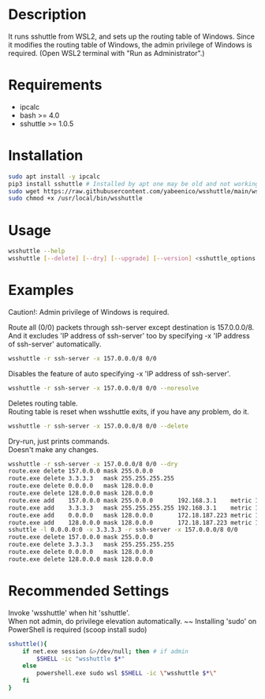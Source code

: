 
# Description
It runs sshuttle from WSL2, and sets up the routing table of Windows.
Since it modifies the routing table of Windows,
the admin privilege of Windows is required.
(Open WSL2 terminal with "Run as Administrator".)

# Requirements
- ipcalc
- bash >= 4.0
- sshuttle >= 1.0.5

# Installation
```bash
sudo apt install -y ipcalc
pip3 install sshuttle # Installed by apt one may be old and not working!
sudo wget https://raw.githubusercontent.com/yabeenico/wsshuttle/main/wsshuttle -O /usr/local/bin/wsshuttle
sudo chmod +x /usr/local/bin/wsshuttle
```

# Usage
```bash
wsshuttle --help
wsshuttle [--delete] [--dry] [--upgrade] [--version] <sshuttle_options...>
```

# Examples

Caution!: Admin privilege of Windows is required.

Route all (0/0) packets through ssh-server except destination is 157.0.0.0/8.  
And it excludes 'IP address of ssh-server' too by specifying
-x 'IP address of ssh-server' automatically.

```bash
wsshuttle -r ssh-server -x 157.0.0.0/8 0/0
```

Disables the feature of auto specifying -x 'IP address of ssh-server'.

```bash
wsshuttle -r ssh-server -x 157.0.0.0/8 0/0 --noresolve
```

Deletes routing table.  
Routing table is reset when wsshuttle exits, if you have any problem, do it.

```bash
wsshuttle -r ssh-server -x 157.0.0.0/8 0/0 --delete
```

Dry-run, just prints commands.  
Doesn't make any changes.

```bash
wsshuttle -r ssh-server -x 157.0.0.0/8 0/0 --dry
route.exe delete 157.0.0.0 mask 255.0.0.0
route.exe delete 3.3.3.3   mask 255.255.255.255
route.exe delete 0.0.0.0   mask 128.0.0.0
route.exe delete 128.0.0.0 mask 128.0.0.0
route.exe add    157.0.0.0 mask 255.0.0.0       192.168.3.1    metric 1 if 7
route.exe add    3.3.3.3   mask 255.255.255.255 192.168.3.1    metric 1 if 7
route.exe add    0.0.0.0   mask 128.0.0.0       172.18.187.223 metric 1 if 46
route.exe add    128.0.0.0 mask 128.0.0.0       172.18.187.223 metric 1 if 46
sshuttle -l 0.0.0.0:0 -x 3.3.3.3 -r ssh-server -x 157.0.0.0/8 0/0
route.exe delete 157.0.0.0 mask 255.0.0.0
route.exe delete 3.3.3.3   mask 255.255.255.255
route.exe delete 0.0.0.0   mask 128.0.0.0
route.exe delete 128.0.0.0 mask 128.0.0.0
```

# Recommended Settings

Invoke 'wsshuttle' when hit 'sshuttle'.  
When not admin, do privilege elevation automatically. ~~
Installing 'sudo' on PowerShell is required (scoop install sudo)

```bash
sshuttle(){
    if net.exe session &>/dev/null; then # if admin
        $SHELL -ic "wsshuttle $*"
    else
        powershell.exe sudo wsl $SHELL -ic \"wsshuttle $*\"
    fi
}
```

